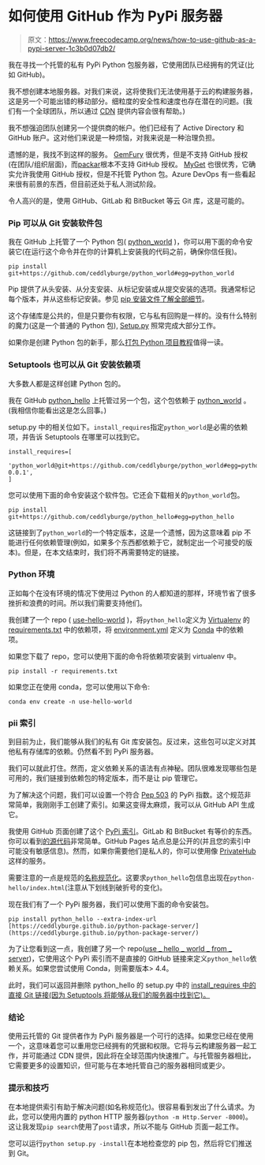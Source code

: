 # 如何使用 GitHub 作为 PyPi 服务器

> 原文：<https://www.freecodecamp.org/news/how-to-use-github-as-a-pypi-server-1c3b0d07db2/>

我在寻找一个托管的私有 PyPi Python 包服务器，它使用团队已经拥有的凭证(比如 GitHub)。

我不想创建本地服务器。对我们来说，这将使我们无法使用基于云的构建服务器，这是另一个可能出错的移动部分。细粒度的安全性和速度也存在潜在的问题。(我们有一个全球团队，所以通过 [CDN](https://www.webopedia.com/TERM/C/CDN.html) 提供内容会很有帮助。)

我不想强迫团队创建另一个提供商的帐户。他们已经有了 Active Directory 和 GitHub 账户。这对他们来说是一种烦恼，对我来说是一种治理负担。

遗憾的是，我找不到这样的服务。 [GemFury](https://gemfury.com/) 很优秀，但是不支持 GitHub 授权(在团队/组织层面)，而[packar](https://www.packagr.app)根本不支持 GitHub 授权。 [MyGet](https://docs.myget.org/) 也很优秀，它确实允许我使用 GitHub 授权，但是不托管 Python 包。Azure DevOps 有一些看起来很有前景的东西，但目前还处于私人测试阶段。

令人高兴的是，使用 GitHub、GitLab 和 BitBucket 等云 Git 库，这是可能的。

### Pip 可以从 Git 安装软件包

我在 GitHub 上托管了一个 Python 包( [python_world](https://github.com/ceddlyburge/python_world) )，你可以用下面的命令安装它(在运行这个命令并在你的计算机上安装我的代码之前，确保你信任我)。

`pip install git+https://github.com/ceddlyburge/python_world#egg=python_world`

Pip 提供了从头安装、从分支安装、从标记安装或从提交安装的选项。我通常标记每个版本，并从这些标记安装。参见 [pip 安装文件了解全部细节](https://pip.pypa.io/en/stable/reference/pip_install/#git)。

这个存储库是公共的，但是只要你有权限，它与私有回购是一样的。没有什么特别的魔力(这是一个普通的 Python 包), [Setup.py](https://github.com/ceddlyburge/python_world/blob/master/setup.py) 照常完成大部分工作。

如果你是创建 Python 包的新手，那么[打包 Python 项目教程](https://packaging.python.org/tutorials/packaging-projects/)值得一读。

### Setuptools 也可以从 Git 安装依赖项

大多数人都是这样创建 Python 包的。

我在 GitHub [python_hello](https://github.com/ceddlyburge/python_hello) 上托管过另一个包，这个包依赖于 [python_world](https://github.com/ceddlyburge/python_world) 。(我相信你能看出这是怎么回事。)

setup.py 中的相关位如下。`install_requires`指定`python_world`是必需的依赖项，并告诉 Setuptools 在哪里可以找到它。

```
install_requires=[
	'python_world@git+https://github.com/ceddlyburge/python_world#egg=python_world-0.0.1',
]
```

您可以使用下面的命令安装这个软件包。它还会下载相关的`python_world`包。

`pip install git+https://github.com/ceddlyburge/python_hello#egg=python_hello`

这链接到了`python_world`的一个特定版本，这是一个遗憾，因为这意味着 pip 不能进行任何依赖管理(例如，如果多个东西都依赖于它，就制定出一个可接受的版本)。但是，在本文结束时，我们将不再需要特定的链接。

### Python 环境

正如每个在没有环境的情况下使用过 Python 的人都知道的那样，环境节省了很多挫折和浪费的时间。所以我们需要支持他们。

我创建了一个 repo ( [use-hello-world](https://github.com/ceddlyburge/python_use_hello_world) )，将`python_hello`定义为 [Virtualenv](https://virtualenv.pypa.io/) 的 [requirements.txt](https://github.com/ceddlyburge/python_use_hello_world/blob/master/requirements.txt) 中的依赖项，将 [environment.yml](https://github.com/ceddlyburge/python_use_hello_world/blob/master/environment.yml) 定义为 [Conda](https://www.anaconda.com) 中的依赖项。

如果您下载了 repo，您可以使用下面的命令将依赖项安装到 virtualenv 中。

`pip install -r requirements.txt`

如果您正在使用 conda，您可以使用以下命令:

`conda env create -n use-hello-world`

### pii 索引

到目前为止，我们能够从我们的私有 Git 库安装包。反过来，这些包可以定义对其他私有存储库的依赖。仍然看不到 PyPi 服务器。

我们可以就此打住。然而，定义依赖关系的语法有点神秘。团队很难发现哪些包是可用的，我们链接到依赖包的特定版本，而不是让 pip 管理它。

为了解决这个问题，我们可以设置一个符合 [Pep 503](https://www.python.org/dev/peps/pep-0503) 的 PyPi 指数。这个规范非常简单，我刚刚手工创建了索引。如果这变得太麻烦，我可以从 GitHub API 生成它。

我使用 GitHub 页面创建了这个 [PyPi 索引](https://ceddlyburge.github.io/python-package-server/)。GitLab 和 BitBucket 有等价的东西。你可以看到[的源代码](https://github.com/ceddlyburge/python-package-server/)非常简单。GitHub Pages 站点总是公开的(并且您的索引中可能没有敏感信息)。然而，如果你需要他们是私人的，你可以使用像 [PrivateHub](https://www.privatehub.cloud/) 这样的服务。

需要注意的一点是规范的[名称规范化](https://www.python.org/dev/peps/pep-0503/#normalized-names)。这要求`python_hello`包信息出现在`python-hello/index.html`(注意从下划线到破折号的变化)。

现在我们有了一个 PyPi 服务器，我们可以使用下面的命令安装包。

`pip install python_hello --extra-index-url [https://ceddlyburge.github.io/python-package-server/](https://ceddlyburge.github.io/python-package-server/)`

为了让您看到这一点，我创建了另一个 repo([use _ hello _ world _ from _ server](https://github.com/ceddlyburge/python_use_hello_world_from_server))，它使用这个 PyPi 索引而不是直接的 GitHub 链接来定义`python_hello`依赖关系。如果您尝试使用 Conda，则需要版本> 4.4。

此时，我们可以返回并删除 python_hello 的 setup.py 中的 [install_requires 中的直接 Git 链接(因为 Setuptools 将能够从我们的服务器中找到它)。](https://github.com/ceddlyburge/python_hello_world/blob/master/setup.py)

### 结论

使用云托管的 Git 提供者作为 PyPi 服务器是一个可行的选择。如果您已经在使用一个，这意味着您可以重用您已经拥有的凭据和权限。它将与云构建服务器一起工作，并可能通过 CDN 提供，因此将在全球范围内快速推广。与托管服务器相比，它需要更多的设置知识，但可能与在本地托管自己的服务器相同或更少。

### 提示和技巧

在本地提供索引有助于解决问题(如名称规范化)。很容易看到发出了什么请求。为此，您可以使用内置的 python HTTP 服务器(`python -m Http.Server -8000`)。这让我发现`pip search`使用了`post`请求，所以不能与 GitHub 页面一起工作。

您可以运行`python setup.py -install`在本地检查您的 pip 包，然后将它们推送到 Git。